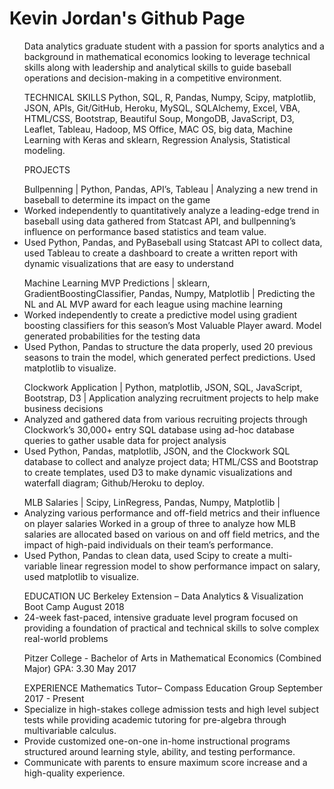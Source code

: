 # Kevin Jordan's Github Page

<ul>
Data analytics graduate student with a passion for sports analytics and a background in mathematical economics looking to leverage technical skills along with leadership and analytical skills to guide baseball operations and decision-making in a competitive environment. </ul>
<ul>
TECHNICAL SKILLS
Python, SQL, R, Pandas, Numpy, Scipy, matplotlib, JSON, APIs, Git/GitHub, Heroku, MySQL, SQLAlchemy, Excel, VBA, HTML/CSS, Bootstrap, Beautiful Soup, MongoDB, JavaScript, D3, Leaflet, Tableau, Hadoop, MS Office, MAC OS, big data, Machine Learning with Keras and sklearn, Regression Analysis, Statistical modeling. </ul>
<ul>
PROJECTS	
  <ul></ul>
Bullpenning | Python, Pandas, API’s, Tableau  | 
Analyzing a new trend in baseball to determine its impact on the game

<li>Worked independently to quantitatively analyze a leading-edge trend in baseball using data gathered from Statcast API, and bullpenning’s influence on performance based statistics and team value.</li>
<li>Used Python, Pandas, and PyBaseball using Statcast API to collect data, used Tableau to create a dashboard to create a written report with dynamic visualizations that are easy to understand</li>
<ul></ul>
Machine Learning MVP Predictions  | sklearn, GradientBoostingClassifier, Pandas, Numpy, Matplotlib  |  
Predicting the NL and AL MVP award for each league using machine learning

<li>Worked independently to create a predictive model using gradient boosting classifiers for this season’s Most Valuable Player award. Model generated probabilities for the testing data</li>
<li>Used Python, Pandas to structure the data properly, used 20 previous seasons to train the model, which generated perfect predictions. Used matplotlib to visualize.</li>
<ul></ul>
Clockwork Application | Python, matplotlib, JSON, SQL, JavaScript, Bootstrap, D3 |
Application analyzing recruitment projects to help make business decisions 

<li>Analyzed and gathered data from various recruiting projects through Clockwork’s 30,000+ entry SQL database using ad-hoc database queries to gather usable data for project analysis</li>
<li>Used Python, Pandas, matplotlib, JSON, and the Clockwork SQL database to collect and analyze project data; HTML/CSS and Bootstrap to create templates, used D3 to make dynamic visualizations and waterfall diagram; Github/Heroku to deploy.</li>
<ul></ul>
MLB Salaries  | Scipy, LinRegress, Pandas, Numpy, Matplotlib  |   			                

<li>Analyzing various performance and off-field metrics and their influence on player salaries
Worked in a group of three to analyze how MLB salaries are allocated based on various on and off field metrics, and the impact of high-paid individuals on their team’s performance.</li>
<li>Used Python, Pandas to clean data, used Scipy to create a multi-variable linear regression model to show performance impact on salary, used matplotlib to visualize.</li>
<ul></ul>
EDUCATION	
UC Berkeley Extension – Data Analytics & Visualization Boot Camp		     		                                       August 2018
<li>24-week fast-paced, intensive graduate level program focused on providing a foundation of practical and technical skills to solve complex real-world problems</li>

Pitzer College - Bachelor of Arts in Mathematical Economics  (Combined Major)	GPA: 3.30        	                      May 2017
<ul></ul>
EXPERIENCE	
Mathematics Tutor– Compass Education Group					                                                  September 2017 - Present
<li>Specialize in high-stakes college admission tests and high level subject tests while providing academic tutoring for pre-algebra through multivariable calculus.</li>
<li>Provide customized one-on-one in-home instructional programs structured around learning style, ability, and testing performance.</li>
<li>Communicate with parents to ensure maximum score increase and a high-quality experience.</li>
